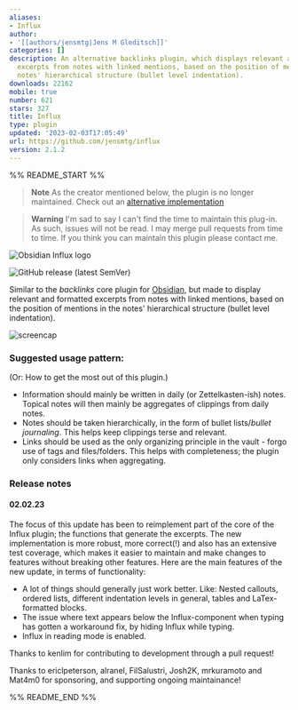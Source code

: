 ```yaml
---
aliases:
- Influx
author:
- '[[authors/jensmtg|Jens M Gleditsch]]'
categories: []
description: An alternative backlinks plugin, which displays relevant and formatted
  excerpts from notes with linked mentions, based on the position of mentions in the
  notes' hierarchical structure (bullet level indentation).
downloads: 22162
mobile: true
number: 621
stars: 327
title: Influx
type: plugin
updated: '2023-02-03T17:05:49'
url: https://github.com/jensmtg/influx
version: 2.1.2
---
```


%% README_START %%

> **Note**
> As the creator mentioned below, the plugin is no longer maintained. Check out an [alternative implementation](https://github.com/ivan-lednev/better-search-views)

> **Warning**
> I'm sad to say I can't find the time to maintain this plug-in. As such, issues will not be read. I may merge pull requests from time to time. If you think you can maintain this plugin please contact me.
> 
![Obsidian Influx logo](https://user-images.githubusercontent.com/6455628/178807529-785b29cd-b1d7-4586-99de-5b4411d8fd17.png)

![GitHub release (latest SemVer)](https://img.shields.io/github/v/release/jensmtg/influx?style=for-the-badge&sort=semver)

Similar to the *backlinks* core plugin for [Obsidian](https://obsidian.md/), but made to display relevant and formatted excerpts from notes with linked mentions, based on the position of mentions in the notes' hierarchical structure (bullet level indentation).

![screencap](https://user-images.githubusercontent.com/6455628/196566154-404086ad-9a6c-49b0-bb5c-f7335090e2fb.png)

### Suggested usage pattern: 
(Or: How to get the most out of this plugin.)

* Information should mainly be written in daily (or Zettelkasten-ish) notes. Topical notes will then mainly be aggregates of clippings from daily notes.
* Notes should be taken hierarchically, in the form of bullet lists/*bullet journaling*. This helps keep clippings terse and relevant.
* Links should be used as the only organizing principle in the vault - forgo use of tags and files/folders. This helps with completeness; the plugin only considers links when aggregating.

### Release notes

#### 02.02.23

The focus of this update has been to reimplement part of the core of the Influx plugin; the functions that generate the excerpts. The new implementation is more robust, more correct(!) and also has an extensive test coverage, which makes it easier to maintain and make changes to features without breaking other features. Here are the main features of the new update, in terms of functionality:

* A lot of things should generally just work better. Like: Nested callouts, ordered lists, different indentation levels in general, tables and LaTex-formatted blocks.
* The issue where text appears below the Influx-component when typing has gotten a workaround fix, by hiding Influx while typing.
* Influx in reading mode is enabled.

Thanks to kenlim for contributing to development through a pull request!

Thanks to ericlpeterson, alranel, FilSalustri, Josh2K, mrkuramoto and Mat4m0 for sponsoring, and supporting ongoing maintainance!




%% README_END %%